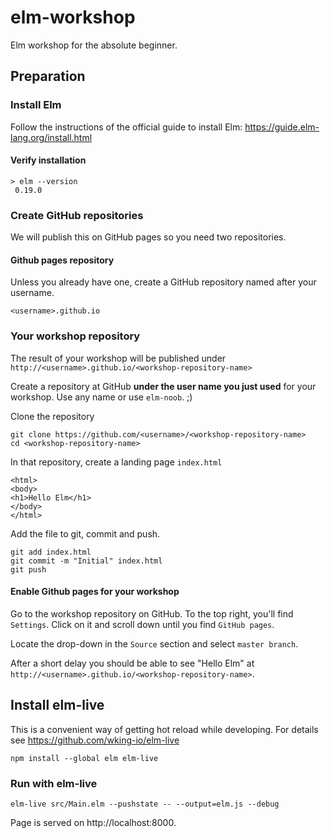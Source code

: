 # elm-workshop
Elm workshop for the absolute beginner.

## Preparation

### Install Elm

Follow the instructions of the official guide to install 
Elm: https://guide.elm-lang.org/install.html

#### Verify installation
```
> elm --version
 0.19.0
```

### Create GitHub repositories

We will publish this on GitHub pages so you need two repositories.

#### Github pages repository

Unless you already have one, create a GitHub repository named
after your username.

`<username>.github.io`

### Your workshop repository

The result of your workshop will be published under 
`http://<username>.github.io/<workshop-repository-name>`

Create a repository at GitHub **under the user name you just used** 
for your workshop. Use any name or use `elm-noob`. ;)

Clone the repository
```
git clone https://github.com/<username>/<workshop-repository-name>
cd <workshop-repository-name>
```

In that repository, create a landing page `index.html`
```
<html>
<body>
<h1>Hello Elm</h1>
</body>
</html>
```
Add the file to git, commit and push.

```
git add index.html
git commit -m "Initial" index.html
git push
```

#### Enable Github pages for your workshop

Go to the workshop repository on GitHub. 
To the top right, you'll find `Settings`.
Click on it and scroll down until you find `GitHub pages`. 

Locate the drop-down in the `Source` section and select
`master branch`.

After a short delay you should be able to see "Hello Elm"
at `http://<username>.github.io/<workshop-repository-name>`.


## Install elm-live

This is a convenient way of getting hot reload while 
developing. For details see https://github.com/wking-io/elm-live

`npm install --global elm elm-live` 

### Run with elm-live

`elm-live src/Main.elm --pushstate -- --output=elm.js --debug`

Page is served on http://localhost:8000.
